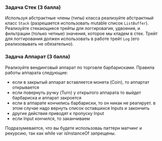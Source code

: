 ### Задача Стек (3 балла)

Используя абстрактные члены (типы) класса реализуйте абстрактный класс 
```Stack``` (разрешается использовать mutable список ```ListBuffer```). 
Реализуйте стекающиеся трейты для логгировагия, удвоения, и фильтрации (только четные) значения, которое мы кладем в стек. 
Трейт для логгирования должен использовать в работе трейт ```Log``` 
(его реализовывать не обязательно).

### Задача Аппарат (3 балла)

Реализуйте вендинговый аппарат по торговле барбарисками. Правила работы аппарата следующие:
* если в закрытый аппарат вставляется монета (Coin), то аппартат открывается
* если повернуть ручку (Turn) у открытого аппарата то выйдет барбариска и аппарат закроется
* если в аппарате кончились барбариски, то он никак не реагирует. в этом случае надо вернуть список оставшихся Inputs и закончить
* другие действия приводят к пропуску Input
* если Input кончился, то заканчиваем

Подразумевается, что вы будете использоваь паттерн матчинг и рекурсию, так как while var isInstanceOf запрещены.
